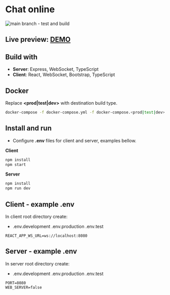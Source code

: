 # Chat online

![main branch - test and build](https://github.com/Pioryd/chat-online/actions/workflows/docker-publish.yml/badge.svg?branch=main)

## Live preview: [DEMO](http://ec2-13-58-22-232.us-east-2.compute.amazonaws.com/chat-online)

## Build with

- **Server**: Express, WebSocket, TypeScript
- **Client**: React, WebSocket, Bootstrap, TypeScript

## Docker

Replace **<prod|test|dev>** with destination build type.

```bash
docker-compose -f docker-compose.yml -f docker-compose.<prod|test|dev>.yml up -d
```

## Install and run

- Configure **.env** files for client and server, examples bellow.

**Client**
```bash
npm install
npm start
```

**Server**
```bash
npm install
npm run dev
```

## Client - example .env

In client root directory create:

- .env.development .env.production .env.test

```environment
REACT_APP_WS_URL=ws://localhost:8080
```

## Server - example .env

In server root directory create:

- .env.development .env.production .env.test

```environment
PORT=8080
WEB_SERVER=false
```
